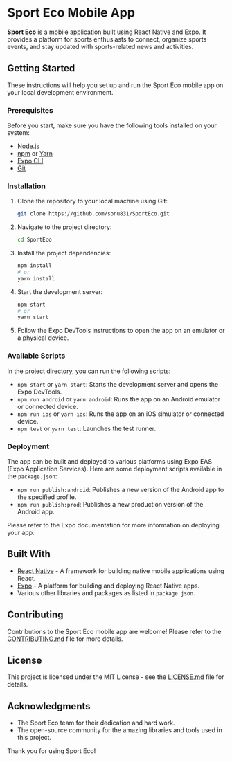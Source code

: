 # Sport Eco Mobile App

**Sport Eco** is a mobile application built using React Native and Expo. It provides a platform for sports enthusiasts to connect, organize sports events, and stay updated with sports-related news and activities.

## Getting Started

These instructions will help you set up and run the Sport Eco mobile app on your local development environment.

### Prerequisites

Before you start, make sure you have the following tools installed on your system:

- [Node.js](https://nodejs.org/)
- [npm](https://www.npmjs.com/) or [Yarn](https://yarnpkg.com/)
- [Expo CLI](https://docs.expo.dev/get-started/installation/)
- [Git](https://git-scm.com/)

### Installation

1. Clone the repository to your local machine using Git:

   ```bash
   git clone https://github.com/sonu831/SportEco.git
   ```

2. Navigate to the project directory:

   ```bash
   cd SportEco
   ```

3. Install the project dependencies:

   ```bash
   npm install
   # or
   yarn install
   ```

4. Start the development server:

   ```bash
   npm start
   # or
   yarn start
   ```

5. Follow the Expo DevTools instructions to open the app on an emulator or a physical device.

### Available Scripts

In the project directory, you can run the following scripts:

- `npm start` or `yarn start`: Starts the development server and opens the Expo DevTools.
- `npm run android` or `yarn android`: Runs the app on an Android emulator or connected device.
- `npm run ios` or `yarn ios`: Runs the app on an iOS simulator or connected device.
- `npm test` or `yarn test`: Launches the test runner.

### Deployment

The app can be built and deployed to various platforms using Expo EAS (Expo Application Services). Here are some deployment scripts available in the `package.json`:

- `npm run publish:android`: Publishes a new version of the Android app to the specified profile.
- `npm run publish:prod`: Publishes a new production version of the Android app.

Please refer to the Expo documentation for more information on deploying your app.

## Built With

- [React Native](https://reactnative.dev/) - A framework for building native mobile applications using React.
- [Expo](https://expo.dev/) - A platform for building and deploying React Native apps.
- Various other libraries and packages as listed in `package.json`.

## Contributing

Contributions to the Sport Eco mobile app are welcome! Please refer to the [CONTRIBUTING.md](CONTRIBUTING.md) file for more details.

## License

This project is licensed under the MIT License - see the [LICENSE.md](LICENSE.md) file for details.

## Acknowledgments

- The Sport Eco team for their dedication and hard work.
- The open-source community for the amazing libraries and tools used in this project.

Thank you for using Sport Eco!